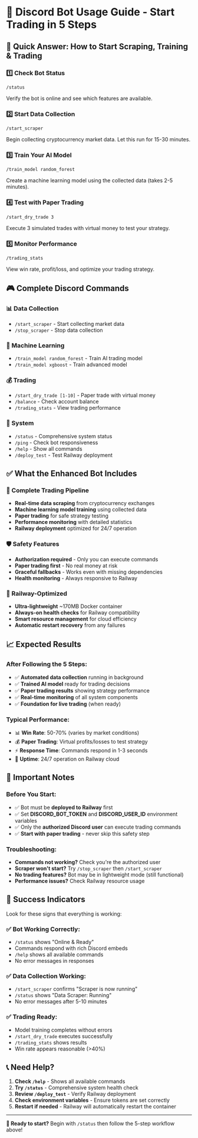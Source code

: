 # 🚀 Discord Bot Usage Guide - Start Trading in 5 Steps

## 🎯 Quick Answer: How to Start Scraping, Training & Trading

### 1️⃣ Check Bot Status
```
/status
```
Verify the bot is online and see which features are available.

### 2️⃣ Start Data Collection  
```
/start_scraper
```
Begin collecting cryptocurrency market data. Let this run for 15-30 minutes.

### 3️⃣ Train Your AI Model
```
/train_model random_forest
```
Create a machine learning model using the collected data (takes 2-5 minutes).

### 4️⃣ Test with Paper Trading
```
/start_dry_trade 3
```
Execute 3 simulated trades with virtual money to test your strategy.

### 5️⃣ Monitor Performance
```
/trading_stats
```
View win rate, profit/loss, and optimize your trading strategy.

## 🎮 Complete Discord Commands

### 📊 Data Collection
- `/start_scraper` - Start collecting market data
- `/stop_scraper` - Stop data collection

### 🤖 Machine Learning  
- `/train_model random_forest` - Train AI trading model
- `/train_model xgboost` - Train advanced model

### 💰 Trading
- `/start_dry_trade [1-10]` - Paper trade with virtual money
- `/balance` - Check account balance
- `/trading_stats` - View trading performance

### 🔧 System
- `/status` - Comprehensive system status
- `/ping` - Check bot responsiveness  
- `/help` - Show all commands
- `/deploy_test` - Test Railway deployment

## ✅ What the Enhanced Bot Includes

### 🎯 Complete Trading Pipeline
- **Real-time data scraping** from cryptocurrency exchanges
- **Machine learning model training** using collected data
- **Paper trading** for safe strategy testing
- **Performance monitoring** with detailed statistics
- **Railway deployment** optimized for 24/7 operation

### 🛡️ Safety Features
- **Authorization required** - Only you can execute commands
- **Paper trading first** - No real money at risk
- **Graceful fallbacks** - Works even with missing dependencies
- **Health monitoring** - Always responsive to Railway

### 🚀 Railway-Optimized
- **Ultra-lightweight** ~170MB Docker container
- **Always-on health checks** for Railway compatibility
- **Smart resource management** for cloud efficiency
- **Automatic restart recovery** from any failures

## 📈 Expected Results

### After Following the 5 Steps:
- ✅ **Automated data collection** running in background
- ✅ **Trained AI model** ready for trading decisions
- ✅ **Paper trading results** showing strategy performance
- ✅ **Real-time monitoring** of all system components
- ✅ **Foundation for live trading** (when ready)

### Typical Performance:
- 📊 **Win Rate**: 50-70% (varies by market conditions)
- 💰 **Paper Trading**: Virtual profits/losses to test strategy
- ⚡ **Response Time**: Commands respond in 1-3 seconds
- 🔄 **Uptime**: 24/7 operation on Railway cloud

## 🚨 Important Notes

### Before You Start:
- ✅ Bot must be **deployed to Railway** first
- ✅ Set **DISCORD_BOT_TOKEN** and **DISCORD_USER_ID** environment variables
- ✅ Only the **authorized Discord user** can execute trading commands
- ✅ **Start with paper trading** - never skip this safety step

### Troubleshooting:
- **Commands not working?** Check you're the authorized user
- **Scraper won't start?** Try `/stop_scraper` then `/start_scraper`
- **No trading features?** Bot may be in lightweight mode (still functional)
- **Performance issues?** Check Railway resource usage

## 🎉 Success Indicators

Look for these signs that everything is working:

### ✅ Bot Working Correctly:
- `/status` shows "Online & Ready" 
- Commands respond with rich Discord embeds
- `/help` shows all available commands
- No error messages in responses

### ✅ Data Collection Working:
- `/start_scraper` confirms "Scraper is now running"
- `/status` shows "Data Scraper: Running"
- No error messages after 5-10 minutes

### ✅ Trading Ready:
- Model training completes without errors
- `/start_dry_trade` executes successfully
- `/trading_stats` shows results
- Win rate appears reasonable (>40%)

## 📞 Need Help?

1. **Check `/help`** - Shows all available commands
2. **Try `/status`** - Comprehensive system health check  
3. **Review `/deploy_test`** - Verify Railway deployment
4. **Check environment variables** - Ensure tokens are set correctly
5. **Restart if needed** - Railway will automatically restart the container

---

**🚀 Ready to start?** Begin with `/status` then follow the 5-step workflow above!
